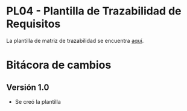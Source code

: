 # PL04 - Plantilla de Trazabilidad de Requisitos

La plantilla de matriz de trazabilidad se encuentra [aquí](https://docs.google.com/spreadsheets/d/1FCAYXvOlbt5BOBe549oyW0jqsyLW1D2ezwrbmBl-Xwk/edit#gid=0).
# Bitácora de cambios

## Versión 1.0
  - Se creó la plantilla
